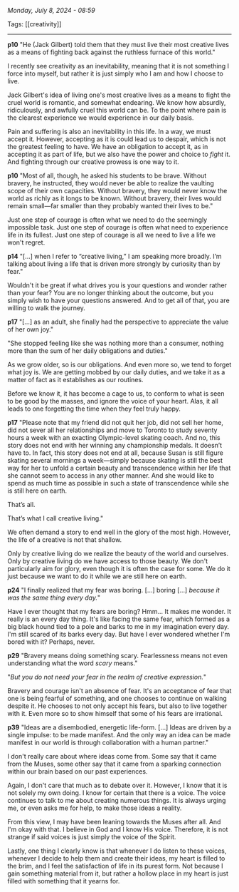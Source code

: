
*Monday, July 8, 2024 - 08:59*

Tags: [[creativity]]

---

**p10**
"He (Jack Gilbert) told them that they must live their most creative lives as a means of fighting back against the ruthless furnace of this world."

I recently see creativity as an inevitability, meaning that it is not something I force into myself, but rather it is just simply who I am and how I choose to live. 

Jack Gilbert's idea of living one's most creative lives as a means to fight the cruel world is romantic, and somewhat endearing. We know how absurdly, ridiculously, and awfully cruel this world can be. To the point where pain is the clearest experience we would experience in our daily basis.

Pain and suffering is also an inevitability in this life. In a way, we must accept it. However, accepting as it is could lead us to despair, which is not the greatest feeling to have. We have an obligation to accept it, as in accepting it as part of life, but we also have the power and choice to *fight* it. And fighting through our creative prowess is one way to it.


**p10**
"Most of all, though, he asked his students to be brave. Without bravery, he instructed, they would never be able to realize the vaulting scope of their own capacities. Without bravery, they would never know the world as richly as it longs to be known. Without bravery, their lives would remain small—far smaller than they probably wanted their lives to be."

Just one step of courage is often what we need to do the seemingly impossible task. Just one step of courage is often what need to experience life in its fullest. Just one step of courage is all we need to live a life we won't regret.


**p14**
"\[…] when I refer to “creative living,” I am speaking more broadly. I’m talking about living a life that is driven more strongly by curiosity than by fear."

Wouldn't it be great if what drives you is your questions and wonder rather than your fear? You are no longer thinking about the outcome, but you simply wish to have your questions answered. And to get all of that, you are willing to walk the journey.


**p17**
"\[…] as an adult, she finally had the perspective to appreciate the value of her own joy."

"She stopped feeling like she was nothing more than a consumer, nothing more than the sum of her daily obligations and duties."

As we grow older, so is our obligations. And even more so, we tend to forget what joy is. We are getting mobbed by our daily duties, and we take it as a matter of fact as it establishes as our routines.

Before we know it, it has become a cage to us, to conform to what is seen to be good by the masses, and ignore the voice of your heart. Alas, it all leads to one forgetting the time when they feel truly happy.


**p17**
"Please note that my friend did not quit her job, did not sell her home, did not sever all her relationships and move to Toronto to study seventy hours a week with an exacting Olympic-level skating coach. And no, this story does not end with her winning any championship medals. It doesn’t have to. In fact, this story does not end at all, because Susan is still figure skating several mornings a week—simply because skating is still the best way for her to unfold a certain beauty and transcendence within her life that she cannot seem to access in any other manner. And she would like to spend as much time as possible in such a state of transcendence while she is still here on earth.

That’s all.

That’s what I call creative living."

We often demand a story to end well in the glory of the most high. However, the life of a creative is not that shallow.

Only by creative living do we realize the beauty of the world and ourselves. Only by creative living do we have access to those beauty. We don't particularly aim for glory, even though it is often the case for some. We do it just because we want to do it while we are still here on earth.


**p24**
"I finally realized that my fear was boring. \[…] boring \[…] *because it was the same thing every day.*"

Have I ever thought that my fears are boring? Hmm... It makes me wonder. It really is an every day thing. It's like facing the same fear, which formed as a big black hound tied to a pole and barks to me in my imagination every day. I'm still scared of its barks every day. But have I ever wondered whether I'm bored with it? Perhaps, never.


**p29**
"Bravery means doing something scary.
Fearlessness means not even understanding what the word _scary_ means."

"_But you do not need your fear in the realm of creative expression._"

Bravery and courage isn't an absence of fear. It's an acceptance of fear that one is being fearful of something, and one chooses to continue on walking despite it. He chooses to not only accept his fears, but also to live together with it. Even more so to show himself that some of his fears are irrational.


**p39**
"Ideas are a disembodied, energetic life-form. \[…] Ideas are driven by a single impulse: to be made manifest. And the only way an idea can be made manifest in our world is through collaboration with a human partner."

I don't really care about where ideas come from. Some say that it came from the Muses, some other say that it came from a sparking connection within our brain based on our past experiences.

Again, I don't care that much as to debate over it. However, I know that it is not solely my own doing. I know for certain that there is a voice. The voice continues to talk to me about creating numerous things. It is always urging me, or even asks me for help, to make those ideas a reality.

From this view, I may have been leaning towards the Muses after all. And I'm okay with that. I believe in God and I know His voice. Therefore, it is not strange if said voices is just simply the voice of the Spirit.

Lastly, one thing I clearly know is that whenever I do listen to these voices, whenever I decide to help them and create their ideas, my heart is filled to the brim, and I feel the satisfaction of life in its purest form. Not because I gain something material from it, but rather a hollow place in my heart is just filled with something that it yearns for.